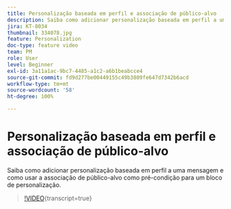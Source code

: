 ```yaml
---
title: Personalização baseada em perfil e associação de público-alvo
description: Saiba como adicionar personalização baseada em perfil a uma mensagem e como usar a associação de público-alvo como pré-condição para um bloco de personalização.
jira: KT-8034
thumbnail: 334078.jpg
feature: Personalization
doc-type: feature video
team: PM
role: User
level: Beginner
exl-id: 3a11a1ac-9bc7-4485-a1c2-a6b1beabcce4
source-git-commit: fd9d277be00449155c49b3809fe647d7342b6acd
workflow-type: tm+mt
source-wordcount: '58'
ht-degree: 100%

---
```


# Personalização baseada em perfil e associação de público-alvo

Saiba como adicionar personalização baseada em perfil a uma mensagem e como usar a associação de público-alvo como pré-condição para um bloco de personalização.

>[!VIDEO](https://video.tv.adobe.com/v/334078?quality=12&learn=on){transcript=true}
